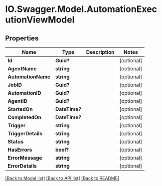 # IO.Swagger.Model.AutomationExecutionViewModel
## Properties

Name | Type | Description | Notes
------------ | ------------- | ------------- | -------------
**Id** | **Guid?** |  | [optional] 
**AgentName** | **string** |  | [optional] 
**AutomationName** | **string** |  | [optional] 
**JobID** | **Guid?** |  | [optional] 
**AutomationID** | **Guid?** |  | [optional] 
**AgentID** | **Guid?** |  | [optional] 
**StartedOn** | **DateTime?** |  | [optional] 
**CompletedOn** | **DateTime?** |  | [optional] 
**Trigger** | **string** |  | [optional] 
**TriggerDetails** | **string** |  | [optional] 
**Status** | **string** |  | [optional] 
**HasErrors** | **bool?** |  | [optional] 
**ErrorMessage** | **string** |  | [optional] 
**ErrorDetails** | **string** |  | [optional] 

[[Back to Model list]](../README.md#documentation-for-models) [[Back to API list]](../README.md#documentation-for-api-endpoints) [[Back to README]](../README.md)

